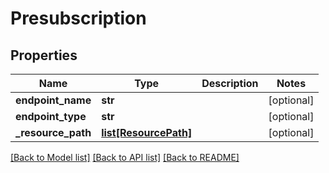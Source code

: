 # Presubscription

## Properties
Name | Type | Description | Notes
------------ | ------------- | ------------- | -------------
**endpoint_name** | **str** |  | [optional] 
**endpoint_type** | **str** |  | [optional] 
**_resource_path** | [**list[ResourcePath]**](ResourcePath.md) |  | [optional] 

[[Back to Model list]](../README.md#documentation-for-models) [[Back to API list]](../README.md#documentation-for-api-endpoints) [[Back to README]](../README.md)


